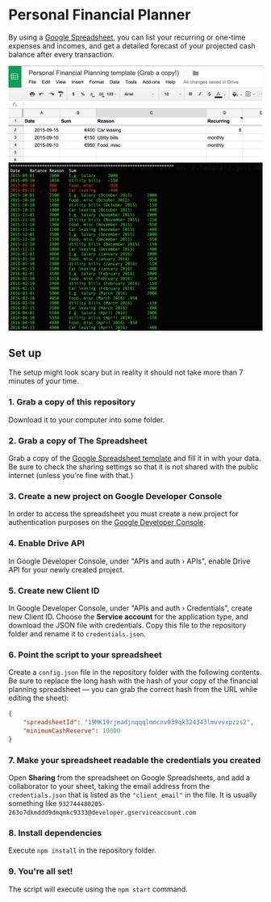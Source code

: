 # Personal Financial Planner

By using a [Google Spreadsheet](https://docs.google.com/spreadsheets/d/1h3oX9NNmmeBPXflMe4DWCF5pNWQ7ptew3PbxfMUF1aI/edit), you can list your recurring or one-time expenses and incomes, and get a detailed forecast of your projected cash balance after every transaction.

![screenshot](https://raw.githubusercontent.com/martintajur/personal-finance-planner/master/screenshot-sheets.png "Screenshot")
![screenshot](https://raw.githubusercontent.com/martintajur/personal-finance-planner/master/screenshot.png "Screenshot")

## Set up

The setup might look scary but in reality it should not take more than 7 minutes of your time.

### 1. Grab a copy of this repository

Download it to your computer into some folder.

### 2. Grab a copy of The Spreadsheet

Grab a copy of the [Google Spreadsheet template](https://docs.google.com/spreadsheets/d/1h3oX9NNmmeBPXflMe4DWCF5pNWQ7ptew3PbxfMUF1aI/edit) and fill it in with your data. Be sure to check the sharing settings so that it is not shared with the public internet (unless you're fine with that.)

### 3. Create a new project on Google Developer Console

In order to access the spreadsheet you must create a new project for authentication purposes on the [Google Developer Console](https://console.developers.google.com/project).

### 4. Enable Drive API

In Google Developer Console, under "APIs and auth › APIs", enable Drive API for your newly created project.

### 5. Create new Client ID

In Google Developer Console, under "APIs and auth › Credentials", create new Client ID. Choose the __Service account__ for the application type, and download the JSON file with credentials. Copy this file to the repository folder and rename it to `credentials.json`.

### 6. Point the script to your spreadsheet

Create a `config.json` file in the repository folder with the following contents. Be sure to replace the long hash with the hash of your copy of the financial planning spreadsheet — you can grab the correct hash from the URL while editing the sheet):
```json
{
	"spreadsheetId": "19MK19rjmadjnqqqlmmcnv039qk324343lmvvvxpzzs2",
	"minimumCashReserve": 10000
}
```

### 7. Make your spreadsheet readable the credentials you created

Open __Sharing__ from the spreadsheet on Google Spreadsheets, and add a collaborator to your sheet, taking the email address from the `credentials.json` that is listed as the `"client_email"` in the file. It is usually something like `932744480205-263o7dkmddd9dmqmkc9333@developer.gserviceaccount.com`

### 8. Install dependencies

Execute `npm install` in the repository folder.

### 9. You're all set!

The script will execute using the `npm start` command.